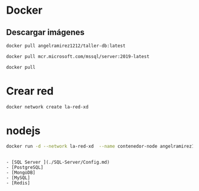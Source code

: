 # Docker

## Descargar imágenes

```sh
docker pull angelramirez1212/taller-db:latest
```

```sh
docker pull mcr.microsoft.com/mssql/server:2019-latest
```

```sh
docker pull
```

# Crear red

```sh
docker network create la-red-xd
```

# nodejs

```sh
docker run -d --network la-red-xd  --name contenedor-node angelramirez1212/taller-db:latest
```

```

- [SQL Server ](./SQL-Server/Config.md)
- [PostgreSQL]
- [MongoDB]
- [MySQL]
- [Redis]
```
